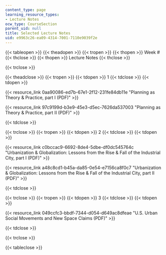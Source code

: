 ```yaml
---
content_type: page
learning_resource_types:
- Lecture Notes
ocw_type: CourseSection
parent_uid: null
title: Selected Lecture Notes
uid: e9963c26-ea09-4314-7001-7110e9039f2e
---
```


{{< tableopen >}}
{{< theadopen >}}
{{< tropen >}}
{{< thopen >}}
Week #
{{< thclose >}}
{{< thopen >}}
Lecture Notes
{{< thclose >}}

{{< trclose >}}

{{< theadclose >}}
{{< tropen >}}
{{< tdopen >}}
1
{{< tdclose >}}
{{< tdopen >}}


{{< resource_link 0aa90086-ed7b-67e1-2f12-231fe84db11e "Planning as Theory & Practice, part I (PDF)" >}}

{{< resource_link 97c9199d-b3e9-45e3-d5ec-7626da537003 "Planning as Theory & Practice, part II (PDF)" >}}


{{< tdclose >}}

{{< trclose >}}
{{< tropen >}}
{{< tdopen >}}
2
{{< tdclose >}}
{{< tdopen >}}
   

{{< resource_link c0bccac9-6692-8de4-5dbe-df0dc545764c "Urbanization & Globalization: Lessons from the Rise & Fall of the Industrial City, part I (PDF)" >}}

{{< resource_link a48c8cd1-b45a-da85-0e54-e7156ca8f0c7 "Urbanization & Globalization: Lessons from the Rise & Fall of the Industrial City, part II (PDF)" >}}


{{< tdclose >}}

{{< trclose >}}
{{< tropen >}}
{{< tdopen >}}
3
{{< tdclose >}}
{{< tdopen >}}


{{< resource_link 049ccfc3-bbdf-7344-d054-d649ac8dfeae "U.S. Urban Social Movements and New Space Claims (PDF)" >}}


{{< tdclose >}}

{{< trclose >}}

{{< tableclose >}}